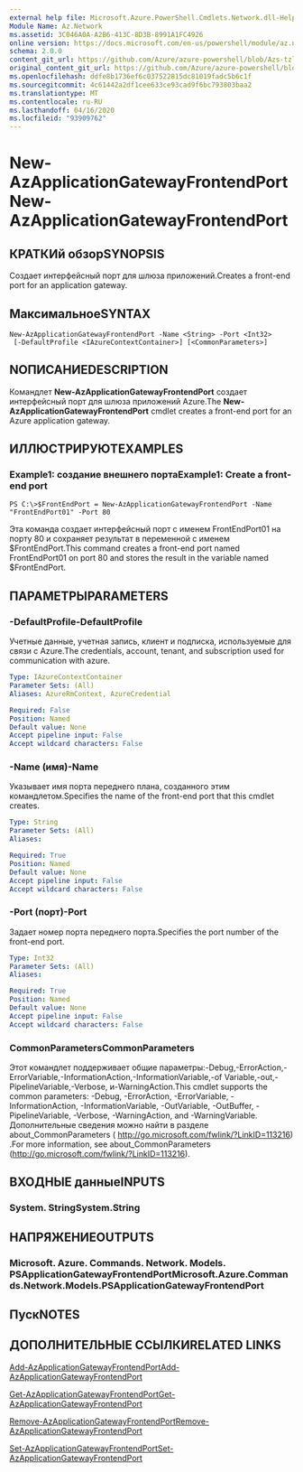 ```yaml
---
external help file: Microsoft.Azure.PowerShell.Cmdlets.Network.dll-Help.xml
Module Name: Az.Network
ms.assetid: 3C046A0A-A2B6-413C-8D3B-8991A1FC4926
online version: https://docs.microsoft.com/en-us/powershell/module/az.network/new-azapplicationgatewayfrontendport
schema: 2.0.0
content_git_url: https://github.com/Azure/azure-powershell/blob/Azs-tzl/src/Network/Network/help/New-AzApplicationGatewayFrontendPort.md
original_content_git_url: https://github.com/Azure/azure-powershell/blob/Azs-tzl/src/Network/Network/help/New-AzApplicationGatewayFrontendPort.md
ms.openlocfilehash: ddfe8b1736ef6c037522815dc81019fadc5b6c1f
ms.sourcegitcommit: 4c61442a2df1cee633ce93cad9f6bc793803baa2
ms.translationtype: MT
ms.contentlocale: ru-RU
ms.lasthandoff: 04/16/2020
ms.locfileid: "93909762"
---
```

# <span data-ttu-id="33327-101">New-AzApplicationGatewayFrontendPort</span><span class="sxs-lookup"><span data-stu-id="33327-101">New-AzApplicationGatewayFrontendPort</span></span>

## <span data-ttu-id="33327-102">КРАТКИй обзор</span><span class="sxs-lookup"><span data-stu-id="33327-102">SYNOPSIS</span></span>
<span data-ttu-id="33327-103">Создает интерфейсный порт для шлюза приложений.</span><span class="sxs-lookup"><span data-stu-id="33327-103">Creates a front-end port for an application gateway.</span></span>

## <span data-ttu-id="33327-104">Максимальное</span><span class="sxs-lookup"><span data-stu-id="33327-104">SYNTAX</span></span>

```
New-AzApplicationGatewayFrontendPort -Name <String> -Port <Int32>
 [-DefaultProfile <IAzureContextContainer>] [<CommonParameters>]
```

## <span data-ttu-id="33327-105">NОПИСАНИЕ</span><span class="sxs-lookup"><span data-stu-id="33327-105">DESCRIPTION</span></span>
<span data-ttu-id="33327-106">Командлет **New-AzApplicationGatewayFrontendPort** создает интерфейсный порт для шлюза приложений Azure.</span><span class="sxs-lookup"><span data-stu-id="33327-106">The **New-AzApplicationGatewayFrontendPort** cmdlet creates a front-end port for an Azure application gateway.</span></span>

## <span data-ttu-id="33327-107">ИЛЛЮСТРИРУЮТ</span><span class="sxs-lookup"><span data-stu-id="33327-107">EXAMPLES</span></span>

### <span data-ttu-id="33327-108">Example1: создание внешнего порта</span><span class="sxs-lookup"><span data-stu-id="33327-108">Example1: Create a front-end port</span></span>
```
PS C:\>$FrontEndPort = New-AzApplicationGatewayFrontendPort -Name "FrontEndPort01" -Port 80
```

<span data-ttu-id="33327-109">Эта команда создает интерфейсный порт с именем FrontEndPort01 на порту 80 и сохраняет результат в переменной с именем $FrontEndPort.</span><span class="sxs-lookup"><span data-stu-id="33327-109">This command creates a front-end port named FrontEndPort01 on port 80 and stores the result in the variable named $FrontEndPort.</span></span>

## <span data-ttu-id="33327-110">ПАРАМЕТРЫ</span><span class="sxs-lookup"><span data-stu-id="33327-110">PARAMETERS</span></span>

### <span data-ttu-id="33327-111">-DefaultProfile</span><span class="sxs-lookup"><span data-stu-id="33327-111">-DefaultProfile</span></span>
<span data-ttu-id="33327-112">Учетные данные, учетная запись, клиент и подписка, используемые для связи с Azure.</span><span class="sxs-lookup"><span data-stu-id="33327-112">The credentials, account, tenant, and subscription used for communication with azure.</span></span>

```yaml
Type: IAzureContextContainer
Parameter Sets: (All)
Aliases: AzureRmContext, AzureCredential

Required: False
Position: Named
Default value: None
Accept pipeline input: False
Accept wildcard characters: False
```

### <span data-ttu-id="33327-113">-Name (имя)</span><span class="sxs-lookup"><span data-stu-id="33327-113">-Name</span></span>
<span data-ttu-id="33327-114">Указывает имя порта переднего плана, созданного этим командлетом.</span><span class="sxs-lookup"><span data-stu-id="33327-114">Specifies the name of the front-end port that this cmdlet creates.</span></span>

```yaml
Type: String
Parameter Sets: (All)
Aliases: 

Required: True
Position: Named
Default value: None
Accept pipeline input: False
Accept wildcard characters: False
```

### <span data-ttu-id="33327-115">-Port (порт)</span><span class="sxs-lookup"><span data-stu-id="33327-115">-Port</span></span>
<span data-ttu-id="33327-116">Задает номер порта переднего порта.</span><span class="sxs-lookup"><span data-stu-id="33327-116">Specifies the port number of the front-end port.</span></span>

```yaml
Type: Int32
Parameter Sets: (All)
Aliases: 

Required: True
Position: Named
Default value: None
Accept pipeline input: False
Accept wildcard characters: False
```

### <span data-ttu-id="33327-117">CommonParameters</span><span class="sxs-lookup"><span data-stu-id="33327-117">CommonParameters</span></span>
<span data-ttu-id="33327-118">Этот командлет поддерживает общие параметры:-Debug,-ErrorAction,-ErrorVariable,-InformationAction,-InformationVariable,-of Variable,-out,-PipelineVariable,-Verbose, и-WarningAction.</span><span class="sxs-lookup"><span data-stu-id="33327-118">This cmdlet supports the common parameters: -Debug, -ErrorAction, -ErrorVariable, -InformationAction, -InformationVariable, -OutVariable, -OutBuffer, -PipelineVariable, -Verbose, -WarningAction, and -WarningVariable.</span></span> <span data-ttu-id="33327-119">Дополнительные сведения можно найти в разделе about_CommonParameters ( http://go.microsoft.com/fwlink/?LinkID=113216) .</span><span class="sxs-lookup"><span data-stu-id="33327-119">For more information, see about_CommonParameters (http://go.microsoft.com/fwlink/?LinkID=113216).</span></span>

## <span data-ttu-id="33327-120">ВХОДНЫЕ данные</span><span class="sxs-lookup"><span data-stu-id="33327-120">INPUTS</span></span>

### <span data-ttu-id="33327-121">System. String</span><span class="sxs-lookup"><span data-stu-id="33327-121">System.String</span></span>

## <span data-ttu-id="33327-122">НАПРЯЖЕНИЕ</span><span class="sxs-lookup"><span data-stu-id="33327-122">OUTPUTS</span></span>

### <span data-ttu-id="33327-123">Microsoft. Azure. Commands. Network. Models. PSApplicationGatewayFrontendPort</span><span class="sxs-lookup"><span data-stu-id="33327-123">Microsoft.Azure.Commands.Network.Models.PSApplicationGatewayFrontendPort</span></span>

## <span data-ttu-id="33327-124">Пуск</span><span class="sxs-lookup"><span data-stu-id="33327-124">NOTES</span></span>

## <span data-ttu-id="33327-125">ДОПОЛНИТЕЛЬНЫЕ ССЫЛКИ</span><span class="sxs-lookup"><span data-stu-id="33327-125">RELATED LINKS</span></span>

[<span data-ttu-id="33327-126">Add-AzApplicationGatewayFrontendPort</span><span class="sxs-lookup"><span data-stu-id="33327-126">Add-AzApplicationGatewayFrontendPort</span></span>](./Add-AzApplicationGatewayFrontendPort.md)

[<span data-ttu-id="33327-127">Get-AzApplicationGatewayFrontendPort</span><span class="sxs-lookup"><span data-stu-id="33327-127">Get-AzApplicationGatewayFrontendPort</span></span>](./Get-AzApplicationGatewayFrontendPort.md)

[<span data-ttu-id="33327-128">Remove-AzApplicationGatewayFrontendPort</span><span class="sxs-lookup"><span data-stu-id="33327-128">Remove-AzApplicationGatewayFrontendPort</span></span>](./Remove-AzApplicationGatewayFrontendPort.md)

[<span data-ttu-id="33327-129">Set-AzApplicationGatewayFrontendPort</span><span class="sxs-lookup"><span data-stu-id="33327-129">Set-AzApplicationGatewayFrontendPort</span></span>](./Set-AzApplicationGatewayFrontendPort.md)


